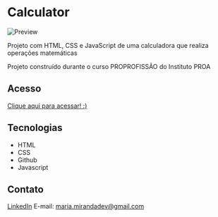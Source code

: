 # Calculator

![Preview](https://github.com/MaduSales/Calculator/assets/166547195/8ec50142-a335-4731-869b-31cdf71ef236)

Projeto com HTML, CSS e JavaScript de uma calculadora que realiza operações matemáticas

Projeto construído durante o curso PROPROFISSÃO do Instituto PROA


## Acesso

[Clique aqui para acessar! :)](https://madusales.github.io/Calculator/)

## Tecnologias
- HTML
- CSS
- Github
- Javascript

## Contato
[LinkedIn](https://www.linkedin.com/in/mariaeduardasales)
E-mail: maria.mirandadev@gmail.com
